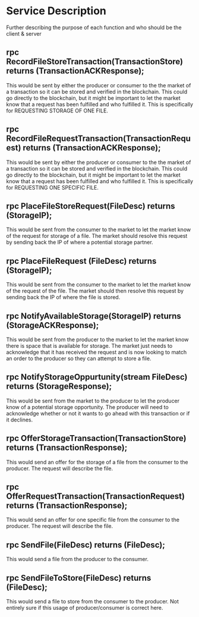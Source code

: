 # Service Description

Further describing the purpose of each function and who should be the client & server

## rpc RecordFileStoreTransaction(TransactionStore) returns (TransactionACKResponse);

This would be sent by either the producer or consumer to the the market of a transaction so it can be stored and verified in the blockchain. This could go directly to the blockchain, but it might be important to let the market know that a request has been fulfilled and who fulfilled it. This is specifically for REQUESTING STORAGE OF ONE FILE.

## rpc RecordFileRequestTransaction(TransactionRequest) returns (TransactionACKResponse);

This would be sent by either the producer or consumer to the the market of a transaction so it can be stored and verified in the blockchain. This could go directly to the blockchain, but it might be important to let the market know that a request has been fulfilled and who fulfilled it. This is specifically for REQUESTING ONE SPECIFIC FILE.

## rpc PlaceFileStoreRequest(FileDesc) returns (StorageIP);

This would be sent from the consumer to the market to let the market know of the request for storage of a file. The market should resolve this request by sending back the IP of where a potential storage partner. 

## rpc PlaceFileRequest (FileDesc) returns (StorageIP);

This would be sent from the consumer to the market to let the market know of the request of the file. The market should then resolve this request by sending back the IP of where the file is stored.

## rpc NotifyAvailableStorage(StorageIP) returns (StorageACKResponse);

This would be sent from the producer to the market to let the market know there is space that is available for storage. The market just needs to acknowledge that it has received the request and is now looking to match an order to the producer so they can attempt to store a file.

## rpc NotifyStorageOppurtunity(stream FileDesc) returns (StorageResponse);

This would be sent from the market to the producer to let the producer know of a potential storage opportunity. The producer will need to acknowledge whether or not it wants to go ahead with this transaction or if it declines.

## rpc OfferStorageTransaction(TransactionStore) returns (TransactionResponse);

This would send an offer for the storage of a file from the consumer to the producer. The request will describe the file.

## rpc OfferRequestTransaction(TransactionRequest) returns (TransactionResponse);

This would send an offer for one specific file from the consumer to the producer. The request will describe the file.

## rpc SendFile(FileDesc) returns (FileDesc);

This would send a file from the producer to the consumer.

## rpc SendFileToStore(FileDesc) returns (FileDesc);

This would send a file to store from the consumer to the producer. Not entirely sure if this usage of producer/consumer is correct here.